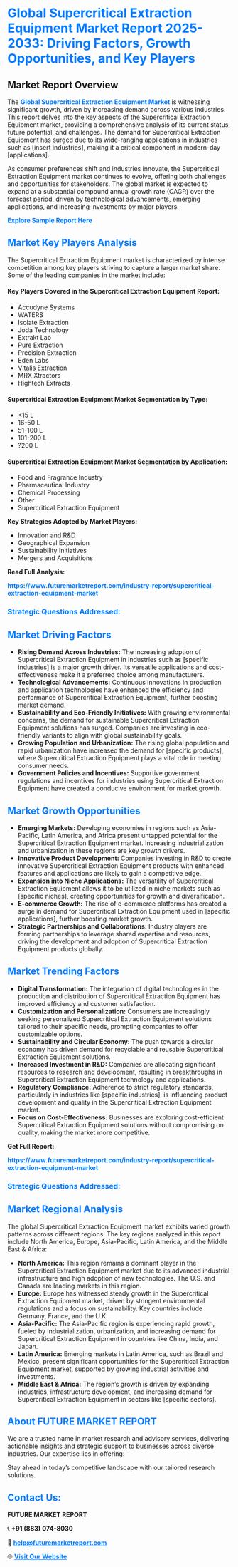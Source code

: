 <h1 style="color: #007BFF;">Global Supercritical Extraction Equipment Market Report 2025-2033: Driving Factors, Growth Opportunities, and Key Players</h1>

<section id="overview">
<h2>Market Report Overview</h2>
<p>The <a href="https://www.futuremarketreport.com/industry-report/supercritical-extraction-equipment-market" style="color: #007BFF; text-decoration: none;"><strong>Global Supercritical Extraction Equipment Market</strong></a> is witnessing significant growth, driven by increasing demand across various industries. This report delves into the key aspects of the Supercritical Extraction Equipment market, providing a comprehensive analysis of its current status, future potential, and challenges. The demand for Supercritical Extraction Equipment has surged due to its wide-ranging applications in industries such as [insert industries], making it a critical component in modern-day [applications].</p>
<p>As consumer preferences shift and industries innovate, the Supercritical Extraction Equipment market continues to evolve, offering both challenges and opportunities for stakeholders. The global market is expected to expand at a substantial compound annual growth rate (CAGR) over the forecast period, driven by technological advancements, emerging applications, and increasing investments by major players.</p>
</section>

<section id="overview">
<p><a href="https://www.futuremarketreport.com/request-sample/reportId=127680" style="color: #007BFF; text-decoration: none;"><strong>Explore Sample Report Here</strong></a></p>
</section>

<section id="key-players">
<h2 style="color: #007BFF;">Market Key Players Analysis</h2>
<p>The Supercritical Extraction Equipment market is characterized by intense competition among key players striving to capture a larger market share. Some of the leading companies in the market include:</p>
<h4>Key Players Covered in the Supercritical Extraction Equipment Report:</h4>
<ul><li>Accudyne Systems</li><li>WATERS</li><li>Isolate Extraction</li><li>Joda Technology</li><li>Extrakt Lab</li><li>Pure Extraction</li><li>Precision Extraction</li><li>Eden Labs</li><li>Vitalis Extraction</li><li>MRX Xtractors</li><li>Hightech Extracts</li></ul>
<h4>Supercritical Extraction Equipment Market Segmentation by Type:</h4>
<ul><li>&lt;15 L</li><li>16-50 L</li><li>51-100 L</li><li>101-200 L</li><li>?200 L</li></ul>

<h4>Supercritical Extraction Equipment Market Segmentation by Application:</h4>
<ul><li>Food and Fragrance Industry</li><li>Pharmaceutical Industry</li><li>Chemical Processing</li><li>Other</li><li>Supercritical Extraction Equipment</li></ul>
<p><strong>Key Strategies Adopted by Market Players:</strong></p>
<ul>
<li>Innovation and R&D</li>
<li>Geographical Expansion</li>
<li>Sustainability Initiatives</li>
<li>Mergers and Acquisitions</li>
</ul>
</section>

<section>
<p><strong>Read Full Analysis: </strong></p><a href="https://www.futuremarketreport.com/industry-report/supercritical-extraction-equipment-market" style="color: #007BFF; text-decoration: none;"><strong>https://www.futuremarketreport.com/industry-report/supercritical-extraction-equipment-market</strong></a>
<h3 style="color: #007BFF;">Strategic Questions Addressed:</h3>
</section>

<section id="driving-factors">
<h2 style="color: #007BFF;">Market Driving Factors</h2>
<ul>
<li><strong>Rising Demand Across Industries:</strong> The increasing adoption of Supercritical Extraction Equipment in industries such as [specific industries] is a major growth driver. Its versatile applications and cost-effectiveness make it a preferred choice among manufacturers.</li>
<li><strong>Technological Advancements:</strong> Continuous innovations in production and application technologies have enhanced the efficiency and performance of Supercritical Extraction Equipment, further boosting market demand.</li>
<li><strong>Sustainability and Eco-Friendly Initiatives:</strong> With growing environmental concerns, the demand for sustainable Supercritical Extraction Equipment solutions has surged. Companies are investing in eco-friendly variants to align with global sustainability goals.</li>
<li><strong>Growing Population and Urbanization:</strong> The rising global population and rapid urbanization have increased the demand for [specific products], where Supercritical Extraction Equipment plays a vital role in meeting consumer needs.</li>
<li><strong>Government Policies and Incentives:</strong> Supportive government regulations and incentives for industries using Supercritical Extraction Equipment have created a conducive environment for market growth.</li>
</ul>
</section>

<section id="growth-opportunities">
<h2 style="color: #007BFF;">Market Growth Opportunities</h2>
<ul>
<li><strong>Emerging Markets:</strong> Developing economies in regions such as Asia-Pacific, Latin America, and Africa present untapped potential for the Supercritical Extraction Equipment market. Increasing industrialization and urbanization in these regions are key growth drivers.</li>
<li><strong>Innovative Product Development:</strong> Companies investing in R&D to create innovative Supercritical Extraction Equipment products with enhanced features and applications are likely to gain a competitive edge.</li>
<li><strong>Expansion into Niche Applications:</strong> The versatility of Supercritical Extraction Equipment allows it to be utilized in niche markets such as [specific niches], creating opportunities for growth and diversification.</li>
<li><strong>E-commerce Growth:</strong> The rise of e-commerce platforms has created a surge in demand for Supercritical Extraction Equipment used in [specific applications], further boosting market growth.</li>
<li><strong>Strategic Partnerships and Collaborations:</strong> Industry players are forming partnerships to leverage shared expertise and resources, driving the development and adoption of Supercritical Extraction Equipment products globally.</li>
</ul>
</section>

<section id="trending-factors">
<h2 style="color: #007BFF;">Market Trending Factors</h2>
<ul>
<li><strong>Digital Transformation:</strong> The integration of digital technologies in the production and distribution of Supercritical Extraction Equipment has improved efficiency and customer satisfaction.</li>
<li><strong>Customization and Personalization:</strong> Consumers are increasingly seeking personalized Supercritical Extraction Equipment solutions tailored to their specific needs, prompting companies to offer customizable options.</li>
<li><strong>Sustainability and Circular Economy:</strong> The push towards a circular economy has driven demand for recyclable and reusable Supercritical Extraction Equipment solutions.</li>
<li><strong>Increased Investment in R&D:</strong> Companies are allocating significant resources to research and development, resulting in breakthroughs in Supercritical Extraction Equipment technology and applications.</li>
<li><strong>Regulatory Compliance:</strong> Adherence to strict regulatory standards, particularly in industries like [specific industries], is influencing product development and quality in the Supercritical Extraction Equipment market.</li>
<li><strong>Focus on Cost-Effectiveness:</strong> Businesses are exploring cost-efficient Supercritical Extraction Equipment solutions without compromising on quality, making the market more competitive.</li>
</ul>
</section>

<section>
<p><strong>Get Full Report: </strong></p><a href="https://www.futuremarketreport.com/industry-report/supercritical-extraction-equipment-market" style="color: #007BFF; text-decoration: none;"><strong>https://www.futuremarketreport.com/industry-report/supercritical-extraction-equipment-market</strong></a>
<h3 style="color: #007BFF;">Strategic Questions Addressed:</h3>
</section>


<section id="regional-analysis">
<h2 style="color: #007BFF;">Market Regional Analysis</h2>
<p>The global Supercritical Extraction Equipment market exhibits varied growth patterns across different regions. The key regions analyzed in this report include North America, Europe, Asia-Pacific, Latin America, and the Middle East & Africa:</p>
<ul>
<li><strong>North America:</strong> This region remains a dominant player in the Supercritical Extraction Equipment market due to its advanced industrial infrastructure and high adoption of new technologies. The U.S. and Canada are leading markets in this region.</li>
<li><strong>Europe:</strong> Europe has witnessed steady growth in the Supercritical Extraction Equipment market, driven by stringent environmental regulations and a focus on sustainability. Key countries include Germany, France, and the U.K.</li>
<li><strong>Asia-Pacific:</strong> The Asia-Pacific region is experiencing rapid growth, fueled by industrialization, urbanization, and increasing demand for Supercritical Extraction Equipment in countries like China, India, and Japan.</li>
<li><strong>Latin America:</strong> Emerging markets in Latin America, such as Brazil and Mexico, present significant opportunities for the Supercritical Extraction Equipment market, supported by growing industrial activities and investments.</li>
<li><strong>Middle East & Africa:</strong> The region’s growth is driven by expanding industries, infrastructure development, and increasing demand for Supercritical Extraction Equipment in sectors like [specific sectors].</li>
</ul>
</section>

<footer>
<h2 style="color: #007BFF;">About FUTURE MARKET REPORT</h2>
<p>We are a trusted name in market research and advisory services, delivering actionable insights and strategic support to businesses across diverse industries. Our expertise lies in offering:</p>

<p>Stay ahead in today’s competitive landscape with our tailored research solutions.</p>

<h2 style="color: #007BFF;">Contact Us:</h2>
<p><strong>FUTURE MARKET REPORT</strong></p>
<p>📞 <strong>+91 (883) 074-8030</strong></p>
<p>📧 <strong><a href="mailto:help@futuremarketreport.com" style="color: #007BFF;">help@futuremarketreport.com</a></strong></p>
<p>🌐 <strong><a href="https://www.futuremarketreport.com/" style="color: #007BFF;">Visit Our Website</a></strong></p>
</footer>